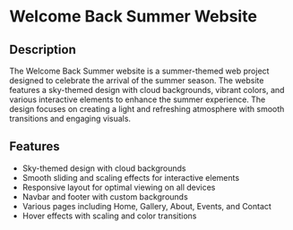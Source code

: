 # Welcome Back Summer Website

## Description

The Welcome Back Summer website is a summer-themed web project designed to celebrate the arrival of the summer season. The website features a sky-themed design with cloud backgrounds, vibrant colors, and various interactive elements to enhance the summer experience. The design focuses on creating a light and refreshing atmosphere with smooth transitions and engaging visuals.

## Features

- Sky-themed design with cloud backgrounds
- Smooth sliding and scaling effects for interactive elements
- Responsive layout for optimal viewing on all devices
- Navbar and footer with custom backgrounds
- Various pages including Home, Gallery, About, Events, and Contact
- Hover effects with scaling and color transitions
